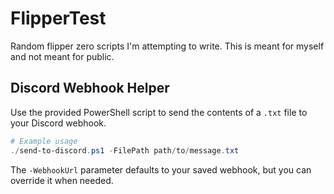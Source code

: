 # FlipperTest
Random flipper zero scripts I'm attempting to write. This is meant for myself and not meant for public.


## Discord Webhook Helper

Use the provided PowerShell script to send the contents of a `.txt` file to your Discord webhook.

```powershell
# Example usage
./send-to-discord.ps1 -FilePath path/to/message.txt
```

The `-WebhookUrl` parameter defaults to your saved webhook, but you can override it when needed.
